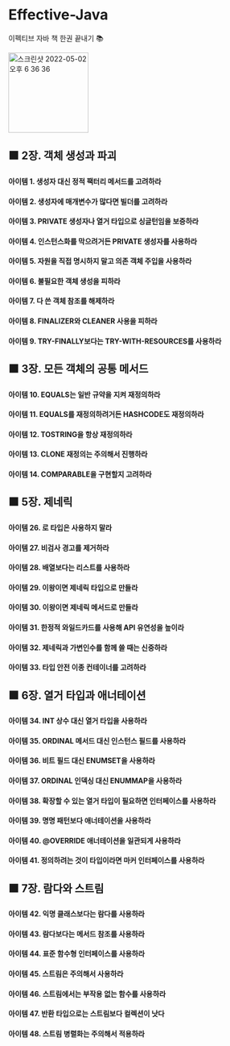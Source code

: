 # Effective-Java 
이펙티브 자바 책 한권 끝내기 📚

<img width="159" alt="스크린샷 2022-05-02 오후 6 36 36" src="https://user-images.githubusercontent.com/33533199/166214602-e95279b5-f239-4af3-8b53-20503c0cfa93.png">

## ⬛️ 2장. 객체 생성과 파괴 
  #### 아이템 1. 생성자 대신 정적 팩터리 메서드를 고려하라 
  #### 아이템 2. 생성자에 매개변수가 많다면 빌더를 고려하라 
  #### 아이템 3. PRIVATE 생성자나 열거 타입으로 싱글턴임을 보증하라 
  #### 아이템 4. 인스턴스화를 막으려거든 PRIVATE 생성자를 사용하라 
  #### 아이템 5. 자원을 직접 명시하지 말고 의존 객체 주입을 사용하라 
  #### 아이템 6. 불필요한 객체 생성을 피하라 
  #### 아이템 7. 다 쓴 객체 참조를 해제하라 
  #### 아이템 8. FINALIZER와 CLEANER 사용을 피하라 
  #### 아이템 9. TRY-FINALLY보다는 TRY-WITH-RESOURCES를 사용하라 

## ⬛️ 3장. 모든 객체의 공통 메서드  
  #### 아이템 10. EQUALS는 일반 규약을 지켜 재정의하라 
  #### 아이템 11. EQUALS를 재정의하려거든 HASHCODE도 재정의하라 
  #### 아이템 12. TOSTRING을 항상 재정의하라 
  #### 아이템 13. CLONE 재정의는 주의해서 진행하라 
  #### 아이템 14. COMPARABLE을 구현할지 고려하라 

## ⬛️ 5장. 제네릭 
  #### 아이템 26. 로 타입은 사용하지 말라 
  #### 아이템 27. 비검사 경고를 제거하라 
  #### 아이템 28. 배열보다는 리스트를 사용하라 
  #### 아이템 29. 이왕이면 제네릭 타입으로 만들라 
  #### 아이템 30. 이왕이면 제네릭 메서드로 만들라 
  #### 아이템 31. 한정적 와일드카드를 사용해 API 유연성을 높이라 
  #### 아이템 32. 제네릭과 가변인수를 함께 쓸 때는 신중하라 
  #### 아이템 33. 타입 안전 이종 컨테이너를 고려하라 

## ⬛️ 6장. 열거 타입과 애너테이션 
  #### 아이템 34. INT 상수 대신 열거 타입을 사용하라 
  #### 아이템 35. ORDINAL 메서드 대신 인스턴스 필드를 사용하라 
  #### 아이템 36. 비트 필드 대신 ENUMSET을 사용하라 
  #### 아이템 37. ORDINAL 인덱싱 대신 ENUMMAP을 사용하라 
  #### 아이템 38. 확장할 수 있는 열거 타입이 필요하면 인터페이스를 사용하라 
  #### 아이템 39. 명명 패턴보다 애너테이션을 사용하라 
  #### 아이템 40. @OVERRIDE 애너테이션을 일관되게 사용하라 
  #### 아이템 41. 정의하려는 것이 타입이라면 마커 인터페이스를 사용하라 

## ⬛️ 7장. 람다와 스트림 
  #### 아이템 42. 익명 클래스보다는 람다를 사용하라 
  #### 아이템 43. 람다보다는 메서드 참조를 사용하라 
  #### 아이템 44. 표준 함수형 인터페이스를 사용하라 
  #### 아이템 45. 스트림은 주의해서 사용하라 
  #### 아이템 46. 스트림에서는 부작용 없는 함수를 사용하라 
  #### 아이템 47. 반환 타입으로는 스트림보다 컬렉션이 낫다 
  #### 아이템 48. 스트림 병렬화는 주의해서 적용하라 
